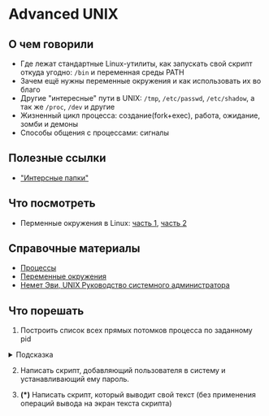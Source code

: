 # Advanced UNIX

## О чем говорили
- Где лежат стандартные Linux-утилиты, как запускать свой скрипт откуда угодно: `/bin` и переменная среды PATH
- Зачем ещё нужны переменные окружения и как использовать их во благо
- Другие "интересные" пути в UNIX: `/tmp`, `/etc/passwd`, `/etc/shadow`, а так же `/proc`, `/dev` и другие
- Жизненный цикл процесса: создание(fork+exec), работа, ожидание, зомби и демоны
- Способы общения с процессами: сигналы

## Полезные ссылки
- ["Интерсные папки"](http://admin-gu.ru/os/linux/naznacheniya-onovnykh-katalogov-direktorij-papok-v-fajlovoj-sisteme-linux)


## Что посмотреть
- Перменные окружения в Linux: [часть 1](https://www.youtube.com/watch?v=n_a6m4Q27ps&feature=youtu.be), [часть 2](https://www.youtube.com/watch?v=X2vrqY6tQ3Q)

## Справочные материалы
- [Процессы](http://younglinux.info/book/export/html/207)
- [Переменные окружения](http://www.linuxcenter.ru/lib/books/kostromin/gl_05_06.phtml)
- [Немет Эви, UNIX Руководство системного администратора](https://www.ozon.ru/context/detail/id/7607778/)

## Что порешать
1. Построить список всех прямых потомков процесса по заданному pid 
<details>
  <summary>Подсказка</summary>
  См. команды `ps axj`, `ps axjf`, `pstree`
</details>

2. Написать скрипт, добавляющий пользователя в систему и устанавливающий ему   пароль.

3. **(\*)** Написать скрипт, который выводит свой текст (без применения операций вывода на экран текста скрипта)
